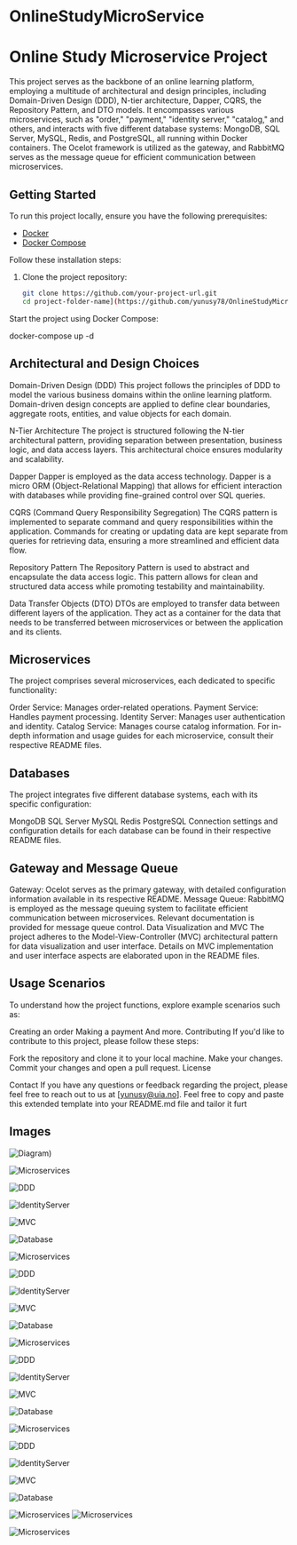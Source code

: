 # OnlineStudyMicroService

# Online Study Microservice Project

This project serves as the backbone of an online learning platform, employing a multitude of architectural and design principles, including Domain-Driven Design (DDD), N-tier architecture, Dapper, CQRS, the Repository Pattern, and DTO models. It encompasses various microservices, such as "order," "payment," "identity server," "catalog," and others, and interacts with five different database systems: MongoDB, SQL Server, MySQL, Redis, and PostgreSQL, all running within Docker containers. The Ocelot framework is utilized as the gateway, and RabbitMQ serves as the message queue for efficient communication between microservices.

## Getting Started

To run this project locally, ensure you have the following prerequisites:

- [Docker](https://www.docker.com/)
- [Docker Compose](https://docs.docker.com/compose/)

Follow these installation steps:

1. Clone the project repository:

   ```sh
   git clone https://github.com/your-project-url.git
   cd project-folder-name](https://github.com/yunusy78/OnlineStudyMicroService.git)
Start the project using Docker Compose:

docker-compose up -d


## Architectural and Design Choices
Domain-Driven Design (DDD)
This project follows the principles of DDD to model the various business domains within the online learning platform. Domain-driven design concepts are applied to define clear boundaries, aggregate roots, entities, and value objects for each domain.

N-Tier Architecture
The project is structured following the N-tier architectural pattern, providing separation between presentation, business logic, and data access layers. This architectural choice ensures modularity and scalability.

Dapper
Dapper is employed as the data access technology. Dapper is a micro ORM (Object-Relational Mapping) that allows for efficient interaction with databases while providing fine-grained control over SQL queries.

CQRS (Command Query Responsibility Segregation)
The CQRS pattern is implemented to separate command and query responsibilities within the application. Commands for creating or updating data are kept separate from queries for retrieving data, ensuring a more streamlined and efficient data flow.

Repository Pattern
The Repository Pattern is used to abstract and encapsulate the data access logic. This pattern allows for clean and structured data access while promoting testability and maintainability.

Data Transfer Objects (DTO)
DTOs are employed to transfer data between different layers of the application. They act as a container for the data that needs to be transferred between microservices or between the application and its clients.

## Microservices
The project comprises several microservices, each dedicated to specific functionality:

Order Service: Manages order-related operations.
Payment Service: Handles payment processing.
Identity Server: Manages user authentication and identity.
Catalog Service: Manages course catalog information.
For in-depth information and usage guides for each microservice, consult their respective README files.

## Databases
The project integrates five different database systems, each with its specific configuration:

MongoDB
SQL Server
MySQL
Redis
PostgreSQL
Connection settings and configuration details for each database can be found in their respective README files.

## Gateway and Message Queue
Gateway: Ocelot serves as the primary gateway, with detailed configuration information available in its respective README.
Message Queue: RabbitMQ is employed as the message queuing system to facilitate efficient communication between microservices. Relevant documentation is provided for message queue control.
Data Visualization and MVC
The project adheres to the Model-View-Controller (MVC) architectural pattern for data visualization and user interface. Details on MVC implementation and user interface aspects are elaborated upon in the README files.

## Usage Scenarios
To understand how the project functions, explore example scenarios such as:

Creating an order
Making a payment
And more.
Contributing
If you'd like to contribute to this project, please follow these steps:

Fork the repository and clone it to your local machine.
Make your changes.
Commit your changes and open a pull request.
License


Contact
If you have any questions or feedback regarding the project, please feel free to reach out to us at [yunusy@uia.no].
Feel free to copy and paste this extended template into your README.md file and tailor it furt

## Images

![Diagram](frontents/OnlineStudyWeb/wwwroot/Project/Diagram.jpg))

![Microservices](frontents/OnlineStudyWeb/wwwroot/Project/project.png)

![DDD](frontents/OnlineStudyWeb/wwwroot/Project/ddd.png)

![IdentityServer](frontents/OnlineStudyWeb/wwwroot/Project/identityserver.png)


![MVC](frontents/OnlineStudyWeb/wwwroot/Project/about.png)

![Database](frontents/OnlineStudyWeb/wwwroot/Project/cart_1.png)

![Microservices](frontents/OnlineStudyWeb/wwwroot/Project/cart_2.png)

![DDD](frontents/OnlineStudyWeb/wwwroot/Project/chart1.png)

![IdentityServer](frontents/OnlineStudyWeb/wwwroot/Project/chart2.png)


![MVC](frontents/OnlineStudyWeb/wwwroot/Project/contact2.png)

![Database](frontents/OnlineStudyWeb/wwwroot/Project/course_index_1.png)

![Microservices](frontents/OnlineStudyWeb/wwwroot/Project/dashboard.png)

![DDD](frontents/OnlineStudyWeb/wwwroot/Project/docker.png)

![IdentityServer](frontents/OnlineStudyWeb/wwwroot/Project/docker2.png)


![MVC](frontents/OnlineStudyWeb/wwwroot/Project/experlærer.png)

![Database](frontents/OnlineStudyWeb/wwwroot/Project/instructor.png)

![Microservices](frontents/OnlineStudyWeb/wwwroot/Project/login.png)

![DDD](frontents/OnlineStudyWeb/wwwroot/Project/payment.png)

![IdentityServer](frontents/OnlineStudyWeb/wwwroot/Project/product_detail.png)



![MVC](frontents/OnlineStudyWeb/wwwroot/Project/register.png)

![Database](frontents/OnlineStudyWeb/wwwroot/Project/search.png)

![Microservices](frontents/OnlineStudyWeb/wwwroot/Project/CQRS.jpg)
![Microservices](frontents/OnlineStudyWeb/wwwroot/Project/ddd.jpg)

![Microservices](frontents/OnlineStudyWeb/wwwroot/Project/UnitTesting&IntegrationTesting.png)
